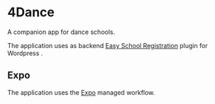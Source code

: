 # 4Dance
A companion app for dance schools.

The application uses as backend [Easy School Registration](https://easyschoolregistration.com/) plugin for Wordpress .

## Expo
The application uses the [Expo](https://easyschoolregistration.com/) managed workflow.
